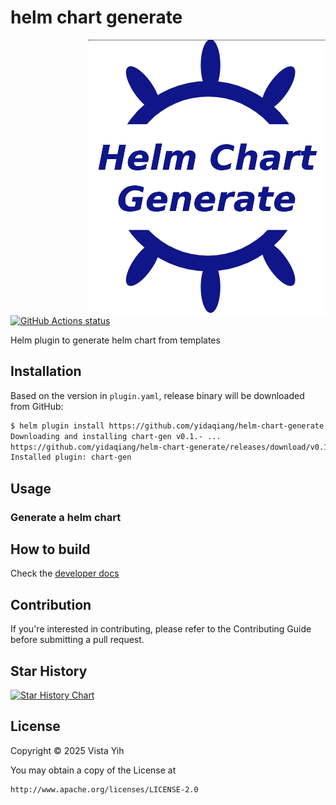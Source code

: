 # helm chart generate

<img align="right" src="https://github.com/yidaqiang/helm-chart-generate/raw/main/logo.png">

[![GitHub Actions status](https://github.com/yidaqiang/helm-chart-generate/workflows/build/badge.svg)](https://github.com/yidaqiang/helm-chart-generate/actions?query=workflow%3Abuild)

Helm plugin to generate helm chart from templates

## Installation

Based on the version in `plugin.yaml`, release binary will be downloaded from GitHub:

```bash
$ helm plugin install https://github.com/yidaqiang/helm-chart-generate
Downloading and installing chart-gen v0.1.- ...
https://github.com/yidaqiang/helm-chart-generate/releases/download/v0.1.0/chart-gen_0.1.0_darwin_amd64.tar.gz
Installed plugin: chart-gen
```

## Usage

### Generate a helm chart

## How to build

Check the [developer docs](./docs/development.md)

## Contribution

If you're interested in contributing, please refer to the Contributing Guide before submitting a pull request.



## Star History

[![Star History Chart](https://api.star-history.com/svg?repos=yidaqiang/helm-chart-generate&type=Date)](https://www.star-history.com/#yidaqiang/helm-chart-generate&Date)

## License

Copyright © 2025 Vista Yih

You may obtain a copy of the License at

```
http://www.apache.org/licenses/LICENSE-2.0
```
